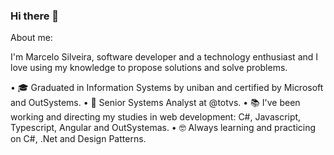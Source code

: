 ### Hi there 👋

About me:

I'm Marcelo Silveira, software developer and a technology enthusiast and I love using my knowledge to propose solutions and solve problems.

•	🎓 Graduated in Information Systems by uniban and certified by Microsoft and OutSystems.
• 💼 Senior Systems Analyst at @totvs.
• 📚 I've been working and directing my studies in web development: C#, Javascript, Typescript, Angular and OutSystemas.
• 🤓 Always learning and practicing on C#, .Net and Design Patterns.

<!--
**readless17/readless17** is a ✨ _special_ ✨ repository because its `README.md` (this file) appears on your GitHub profile.

Here are some ideas to get you started:

- 🔭 I’m currently working on @totvs.
- 🌱 I’m currently learning ...
- 👯 I’m looking to collaborate on ...
- 🤔 I’m looking for help with ...
- 💬 Ask me about ...
- 📫 How to reach me: ...
- 😄 Pronouns: ...
- ⚡ Fun fact: ...
-->


